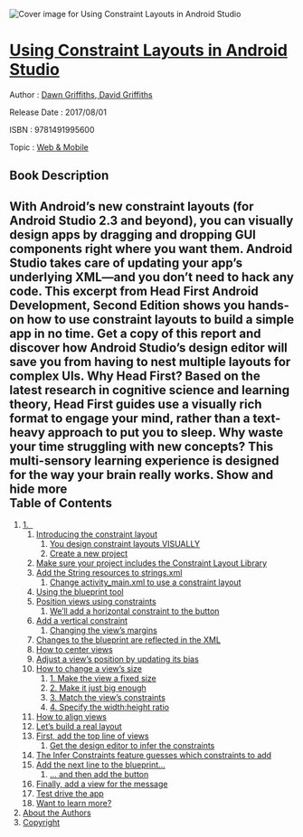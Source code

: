 ![Cover image for Using Constraint Layouts in Android Studio](https://imgdetail.ebookreading.net/cover/cover/web_mobile/EB9781491995600.jpg)

[Using Constraint Layouts in Android Studio](https://ebookreading.net/view/book/Using+Constraint+Layouts+in+Android+Studio-EB9781491995600_1.html "Using Constraint Layouts in Android Studio")
====================================================================================================================

Author : [Dawn Griffiths](https://ebookreading.net/search/author/Dawn+Griffiths),[ David Griffiths](https://ebookreading.net/search/author/+David+Griffiths)

Release Date : 2017/08/01

ISBN : 9781491995600

Topic : [Web & Mobile](https://ebookreading.net/search/category/web-mobile)

Book Description
-----------------

 With Android’s new constraint layouts (for Android Studio 2.3 and beyond), you can visually design apps by dragging and dropping GUI components right where you want them. Android Studio takes care of updating your app’s underlying XML—and you don’t need to hack any code.
This excerpt from Head First Android Development, Second Edition shows you hands-on how to use constraint layouts to build a simple app in no time. Get a copy of this report and discover how Android Studio’s design editor will save you from having to nest multiple layouts for complex UIs.
Why Head First? Based on the latest research in cognitive science and learning theory, Head First guides use a visually rich format to engage your mind, rather than a text-heavy approach to put you to sleep. Why waste your time struggling with new concepts? This multi-sensory learning experience is designed for the way your brain really works.
        Show and hide more                
Table of Contents
-----------------

1. [1.  ](https://ebookreading.net/view/book/Using+Constraint+Layouts+in+Android+Studio-EB9781491995600_3.html)
    1. [Introducing the constraint layout](https://ebookreading.net/view/book/Using+Constraint+Layouts+in+Android+Studio-EB9781491995600_3.html#introducing_the_con)
        1. [You design constraint layouts VISUALLY](https://ebookreading.net/view/book/Using+Constraint+Layouts+in+Android+Studio-EB9781491995600_3.html#you_design_constrai)
        1. [Create a new project](https://ebookreading.net/view/book/Using+Constraint+Layouts+in+Android+Studio-EB9781491995600_3.html#create_a_new_projec)
    1. [Make sure your project includes the Constraint Layout Library](https://ebookreading.net/view/book/Using+Constraint+Layouts+in+Android+Studio-EB9781491995600_3.html#make_sure_your_proj)
    1. [Add the String resources to strings.xml](https://ebookreading.net/view/book/Using+Constraint+Layouts+in+Android+Studio-EB9781491995600_3.html#add_the_string_reso)
        1. [Change activity_main.xml to use a constraint layout](https://ebookreading.net/view/book/Using+Constraint+Layouts+in+Android+Studio-EB9781491995600_3.html#change_activity_mai)
    1. [Using the blueprint tool](https://ebookreading.net/view/book/Using+Constraint+Layouts+in+Android+Studio-EB9781491995600_3.html#using_the_blueprint)
    1. [Position views using constraints](https://ebookreading.net/view/book/Using+Constraint+Layouts+in+Android+Studio-EB9781491995600_3.html#position_views_usin)
        1. [We’ll add a horizontal constraint to the button](https://ebookreading.net/view/book/Using+Constraint+Layouts+in+Android+Studio-EB9781491995600_3.html#weapostrophell_add_)
    1. [Add a vertical constraint](https://ebookreading.net/view/book/Using+Constraint+Layouts+in+Android+Studio-EB9781491995600_3.html#add_a_vertical_cons)
        1. [Changing the view’s margins](https://ebookreading.net/view/book/Using+Constraint+Layouts+in+Android+Studio-EB9781491995600_3.html#changing_the_viewap)
    1. [Changes to the blueprint are reflected in the XML](https://ebookreading.net/view/book/Using+Constraint+Layouts+in+Android+Studio-EB9781491995600_3.html#changes_to_the_blue)
    1. [How to center views](https://ebookreading.net/view/book/Using+Constraint+Layouts+in+Android+Studio-EB9781491995600_3.html#how_to_center_views)
    1. [Adjust a view’s position by updating its bias](https://ebookreading.net/view/book/Using+Constraint+Layouts+in+Android+Studio-EB9781491995600_3.html#adjust_a_viewapostr)
    1. [How to change a view’s size](https://ebookreading.net/view/book/Using+Constraint+Layouts+in+Android+Studio-EB9781491995600_3.html#how_to_change_a_vie)
        1. [1. Make the view a fixed size](https://ebookreading.net/view/book/Using+Constraint+Layouts+in+Android+Studio-EB9781491995600_3.html#onedot_make_the_vie)
        1. [2. Make it just big enough](https://ebookreading.net/view/book/Using+Constraint+Layouts+in+Android+Studio-EB9781491995600_3.html#twodot_make_it_just)
        1. [3. Match the view’s constraints](https://ebookreading.net/view/book/Using+Constraint+Layouts+in+Android+Studio-EB9781491995600_3.html#threedot_match_the_)
        1. [4. Specify the width:height ratio](https://ebookreading.net/view/book/Using+Constraint+Layouts+in+Android+Studio-EB9781491995600_3.html#fourdot_specify_the)
    1. [How to align views](https://ebookreading.net/view/book/Using+Constraint+Layouts+in+Android+Studio-EB9781491995600_3.html#how_to_align_views)
    1. [Let’s build a real layout](https://ebookreading.net/view/book/Using+Constraint+Layouts+in+Android+Studio-EB9781491995600_3.html#letapostrophes_buil)
    1. [First, add the top line of views](https://ebookreading.net/view/book/Using+Constraint+Layouts+in+Android+Studio-EB9781491995600_3.html#firstcomma_add_the_)
        1. [Get the design editor to infer the constraints](https://ebookreading.net/view/book/Using+Constraint+Layouts+in+Android+Studio-EB9781491995600_3.html#get_the_design_edit)
    1. [The Infer Constraints feature guesses which constraints to add](https://ebookreading.net/view/book/Using+Constraint+Layouts+in+Android+Studio-EB9781491995600_3.html#infer_constraints_f)
    1. [Add the next line to the blueprint...](https://ebookreading.net/view/book/Using+Constraint+Layouts+in+Android+Studio-EB9781491995600_3.html#add_the_next_line_t)
        1. [... and then add the button](https://ebookreading.net/view/book/Using+Constraint+Layouts+in+Android+Studio-EB9781491995600_3.html#hellip_and_then_add)
    1. [Finally, add a view for the message](https://ebookreading.net/view/book/Using+Constraint+Layouts+in+Android+Studio-EB9781491995600_3.html#finallycomma_add_a_)
    1. [Test drive the app](https://ebookreading.net/view/book/Using+Constraint+Layouts+in+Android+Studio-EB9781491995600_3.html#test_drive_the_app)
    1. [Want to learn more?](https://ebookreading.net/view/book/Using+Constraint+Layouts+in+Android+Studio-EB9781491995600_3.html#want_to_learn_moreq)
1. [About the Authors](https://ebookreading.net/view/book/Using+Constraint+Layouts+in+Android+Studio-EB9781491995600_4.html)
1. [Copyright](https://ebookreading.net/view/book/Using+Constraint+Layouts+in+Android+Studio-EB9781491995600_5.html)
